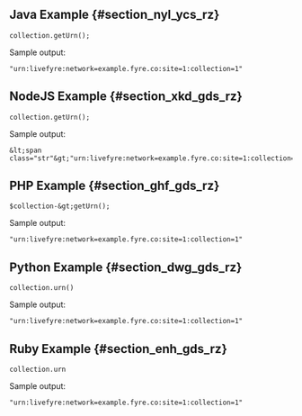---
---

## Java Example {#section_nyl_ycs_rz}

```
collection.getUrn(); 

```
Sample output:

```
"urn:livefyre:network=example.fyre.co:site=1:collection=1" 

```
## NodeJS Example {#section_xkd_gds_rz}

```
collection.getUrn(); 

```
Sample output:

```
&lt;span class="str"&gt;"urn:livefyre:network=example.fyre.co:site=1:collection=1"&lt;/span&gt;
```
## PHP Example {#section_ghf_gds_rz}

```
$collection-&gt;getUrn(); 

```
Sample output:

```
"urn:livefyre:network=example.fyre.co:site=1:collection=1" 

```
## Python Example {#section_dwg_gds_rz}

```
collection.urn() 

```
Sample output:

```
"urn:livefyre:network=example.fyre.co:site=1:collection=1" 

```
## Ruby Example {#section_enh_gds_rz}

```
collection.urn
```
Sample output:

```
"urn:livefyre:network=example.fyre.co:site=1:collection=1" 

```
